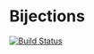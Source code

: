 # Bijections

[![Build Status](https://travis-ci.org/scheinerman/Bijections.jl.png)](https://travis-ci.org/scheinerman/Bijections.jl)
